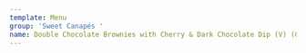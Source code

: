 ```yaml
---
template: Menu
group: 'Sweet Canapés '
name: Double Chocolate Brownies with Cherry & Dark Chocolate Dip (V) (GF)
---
```

